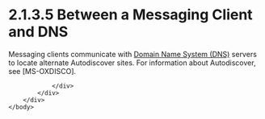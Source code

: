 <html dir="LTR" xmlns:mshelp="http://msdn.microsoft.com/mshelp" xmlns:ddue="http://ddue.schemas.microsoft.com/authoring/2003/5" xmlns:xlink="http://www.w3.org/1999/xlink" xmlns:tool="http://www.microsoft.com/tooltip">
    <head>
        <meta http-equiv="Content-Type" content="text/html; CHARSET=utf-8"></meta>
        <meta name="save" content="history"></meta>
        <title>2.1.3.5 Between a Messaging Client and DNS</title>
        <xml>
            <mshelp:toctitle title="2.1.3.5 Between a Messaging Client and DNS"></mshelp:toctitle>
            <mshelp:rltitle title="[MS-OXPROTO]: Between a Messaging Client and DNS"></mshelp:rltitle>
            <mshelp:keyword index="A" term="bcb78d53-87b9-4558-8e95-41c6bfec9a92"></mshelp:keyword>
            <mshelp:attr name="DCSext.ContentType" value="open specification"></mshelp:attr>
            <mshelp:attr name="AssetID" value="bcb78d53-87b9-4558-8e95-41c6bfec9a92"></mshelp:attr>
            <mshelp:attr name="TopicType" value="kbRef"></mshelp:attr>
            <mshelp:attr name="DCSext.Title" value="[MS-OXPROTO]: Between a Messaging Client and DNS" />
        </xml>
    </head>
    <body>
        <div id="header">
            <h1 class="heading">2.1.3.5 Between a Messaging Client and DNS</h1>
        </div>
        <div id="mainSection">
            <div id="mainBody">
                <div id="allHistory" class="saveHistory"></div>
                <div id="sectionSection0" class="section" name="collapseableSection">
                    

<p>Messaging clients communicate with <a href="f888c37a-d994-4b91-96a5-e88cfbd66bd6.htm#gt_604dcfcd-72f5-46e5-85c1-f3ce69956700">Domain Name System (DNS)</a>
servers to locate alternate Autodiscover sites. For information about
Autodiscover, see <mshelp:link keywords="d912502b-c0e2-41a1-8b0e-f714ba523e08" tabindex="0">[MS-OXDISCO]</mshelp:link>.</p>


                </div>
            </div>
        </div>
    </body>
</html>